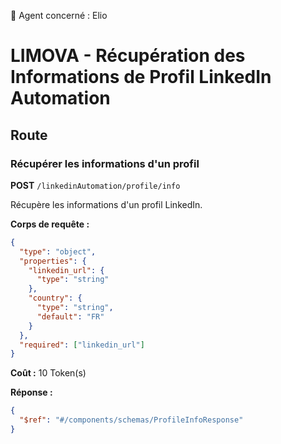 🧠 Agent concerné : Elio
# LIMOVA - Récupération des Informations de Profil LinkedIn Automation

## Route

### Récupérer les informations d'un profil
**POST** `/linkedinAutomation/profile/info`

Récupère les informations d'un profil LinkedIn.

**Corps de requête :**
```json
{
  "type": "object",
  "properties": {
    "linkedin_url": {
      "type": "string"
    },
    "country": {
      "type": "string",
      "default": "FR"
    }
  },
  "required": ["linkedin_url"]
}
```

**Coût :** 10 Token(s)

**Réponse :**
```json
{
  "$ref": "#/components/schemas/ProfileInfoResponse"
}
``` 